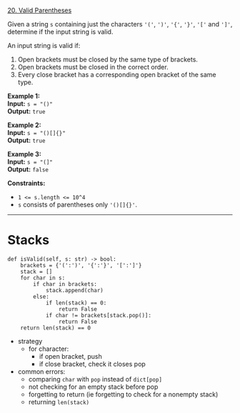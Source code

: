 [20. Valid Parentheses](https://leetcode.com/problems/valid-parentheses/)

Given a string `s` containing just the characters `'('`, `')'`, `'{'`, `'}'`, `'['` and `']'`, determine if the input string is valid.

An input string is valid if:

1. Open brackets must be closed by the same type of brackets.
2. Open brackets must be closed in the correct order.
3. Every close bracket has a corresponding open bracket of the same type.

**Example 1:**  
**Input:** `s = "()"`  
**Output:** `true`  

**Example 2:**  
**Input:** `s = "()[]{}"`  
**Output:** `true`  

**Example 3:**  
**Input:** `s = "(]"`  
**Output:** `false`  

**Constraints:**
- `1 <= s.length <= 10^4`
- `s` consists of parentheses only `'()[]{}'`.

---

# Stacks

```
def isValid(self, s: str) -> bool:
    brackets = {'(':')', '{':'}', '[':']'}
    stack = []
    for char in s:
        if char in brackets:
            stack.append(char)
        else:
            if len(stack) == 0:
                return False
            if char != brackets[stack.pop()]:
                return False
    return len(stack) == 0
```

- strategy
	- for character:
		- if open bracket, push
		- if close bracket, check it closes pop
- common errors:
	- comparing `char` with `pop` instead of `dict[pop]`
	- not checking for an empty stack before pop
	- forgetting to return (ie forgetting to check for a nonempty stack)
	- returning `len(stack)`